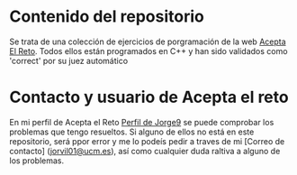 # Contenido del repositorio
Se trata de una colección de ejercicios de porgramación de la web [Acepta El Reto](https://www.aceptaelreto.com/).
Todos ellos están programados en C++ y han sido validados como 'correct' por su juez automático

# Contacto y usuario de Acepta el reto
En mi perfil de Acepta el Reto [Perfil de Jorge9](https://www.aceptaelreto.com/user/profile.php?id=4260) se puede comprobar los problemas que tengo resueltos. Si alguno de ellos no está en este repositorio, será ppor error y me lo podeís pedir a traves de mi [Correo de contacto] (jorvil01@ucm.es), así como cualquier duda raltiva a alguno de los problemas.

